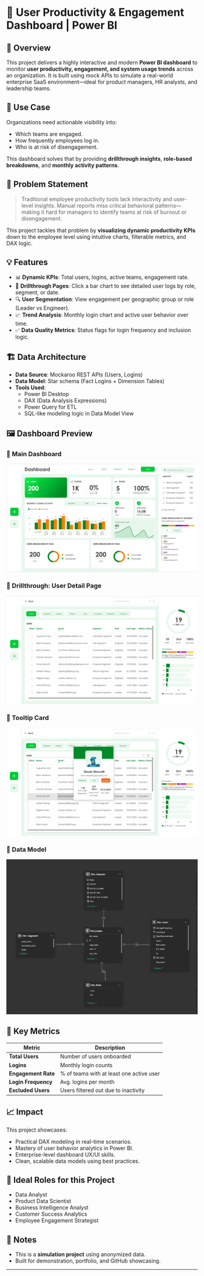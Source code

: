 # 🚀 User Productivity & Engagement Dashboard | Power BI

## 🔎 Overview
This project delivers a highly interactive and modern **Power BI dashboard** to monitor **user productivity, engagement, and system usage trends** across an organization. It is built using mock APIs to simulate a real-world enterprise SaaS environment—ideal for product managers, HR analysts, and leadership teams.

## 🧠 Use Case
Organizations need actionable visibility into:
- Which teams are engaged.
- How frequently employees log in.
- Who is at risk of disengagement.

This dashboard solves that by providing **drillthrough insights**, **role-based breakdowns**, and **monthly activity patterns**.

## 🧩 Problem Statement
> Traditional employee productivity tools lack interactivity and user-level insights. Manual reports miss critical behavioral patterns—making it hard for managers to identify teams at risk of burnout or disengagement.

This project tackles that problem by **visualizing dynamic productivity KPIs** down to the employee level using intuitive charts, filterable metrics, and DAX logic.

## 💡 Features
- 📊 **Dynamic KPIs**: Total users, logins, active teams, engagement rate.
- 🔁 **Drillthrough Pages**: Click a bar chart to see detailed user logs by role, segment, or date.
- 🔍 **User Segmentation**: View engagement per geographic group or role (Leader vs Engineer).
- 📈 **Trend Analysis**: Monthly login chart and active user behavior over time.
- ✅ **Data Quality Metrics**: Status flags for login frequency and inclusion logic.

## 🏗️ Data Architecture
- **Data Source**: Mockaroo REST APIs (Users, Logins)
- **Data Model**: Star schema (Fact Logins + Dimension Tables)
- **Tools Used**:  
  - Power BI Desktop  
  - DAX (Data Analysis Expressions)  
  - Power Query for ETL  
  - SQL-like modeling logic in Data Model View

## 🖼️ Dashboard Preview

### 📌 Main Dashboard
![Dashboard Overview](images/dashboard_overview.png)

### 👥 Drillthrough: User Detail Page
![Users Detail](images/users_detail_view.png)

### 💬 Tooltip Card
![Tooltip Popup](images/user_tooltip_card.png)

### 🧩 Data Model
![Data Model](images/data_model.png)

## 🔗 Key Metrics
| Metric              | Description                                 |
|---------------------|---------------------------------------------|
| **Total Users**     | Number of users onboarded                   |
| **Logins**          | Monthly login counts                        |
| **Engagement Rate** | % of teams with at least one active user    |
| **Login Frequency** | Avg. logins per month                       |
| **Excluded Users**  | Users filtered out due to inactivity        |

## 📈 Impact
This project showcases:
- Practical DAX modeling in real-time scenarios.
- Mastery of user behavior analytics in Power BI.
- Enterprise-level dashboard UX/UI skills.
- Clean, scalable data models using best practices.

## 🎯 Ideal Roles for this Project
- Data Analyst
- Product Data Scientist
- Business Intelligence Analyst
- Customer Success Analytics
- Employee Engagement Strategist

## 🔐 Notes
- This is a **simulation project** using anonymized data.
- Built for demonstration, portfolio, and GitHub showcasing.

---